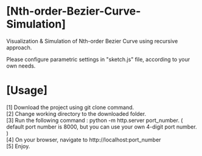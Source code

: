 # [Nth-order-Bezier-Curve-Simulation]
Visualization & Simulation of Nth-order Bezier Curve using recursive approach.

Please configure parametric settings in "sketch.js" file, according to your own needs.

# [Usage]

[1] Download the project using git clone command.\
[2] Change working directory to the downloaded folder.\
[3] Run the following command : python -m http.server port_number.  ( default port number is 8000, but you can use your own 4-digit port number. )\
[4] On your browser, navigate to http://localhost:port_number \
[5] Enjoy.
